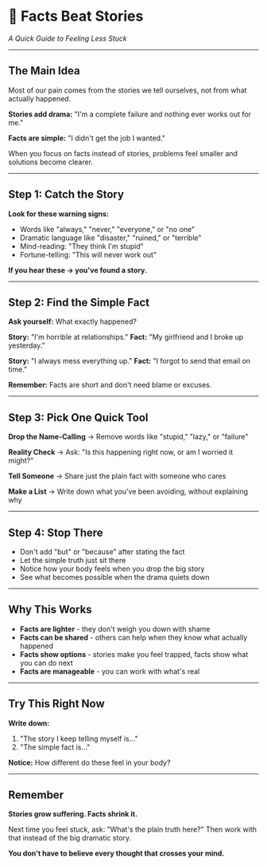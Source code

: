 # 📝 Facts Beat Stories
*A Quick Guide to Feeling Less Stuck*

---

## The Main Idea

Most of our pain comes from the stories we tell ourselves, not from what actually happened.

**Stories add drama:** "I'm a complete failure and nothing ever works out for me."

**Facts are simple:** "I didn't get the job I wanted."

When you focus on facts instead of stories, problems feel smaller and solutions become clearer.

---

## Step 1: Catch the Story

**Look for these warning signs:**
- Words like "always," "never," "everyone," or "no one"
- Dramatic language like "disaster," "ruined," or "terrible"
- Mind-reading: "They think I'm stupid"
- Fortune-telling: "This will never work out"

**If you hear these → you've found a story.**

---

## Step 2: Find the Simple Fact

**Ask yourself:** What exactly happened?

**Story:** "I'm horrible at relationships."
**Fact:** "My girlfriend and I broke up yesterday."

**Story:** "I always mess everything up."
**Fact:** "I forgot to send that email on time."

**Remember:** Facts are short and don't need blame or excuses.

---

## Step 3: Pick One Quick Tool

**Drop the Name-Calling** → Remove words like "stupid," "lazy," or "failure"

**Reality Check** → Ask: "Is this happening right now, or am I worried it might?"

**Tell Someone** → Share just the plain fact with someone who cares

**Make a List** → Write down what you've been avoiding, without explaining why

---

## Step 4: Stop There

- Don't add "but" or "because" after stating the fact
- Let the simple truth just sit there
- Notice how your body feels when you drop the big story
- See what becomes possible when the drama quiets down

---

## Why This Works

- **Facts are lighter** - they don't weigh you down with shame
- **Facts can be shared** - others can help when they know what actually happened  
- **Facts show options** - stories make you feel trapped, facts show what you can do next
- **Facts are manageable** - you can work with what's real

---

## Try This Right Now

**Write down:**
1. "The story I keep telling myself is..."
2. "The simple fact is..."

**Notice:** How different do these feel in your body?

---

## Remember

**Stories grow suffering. Facts shrink it.**

Next time you feel stuck, ask: "What's the plain truth here?" Then work with that instead of the big dramatic story.

**You don't have to believe every thought that crosses your mind.**